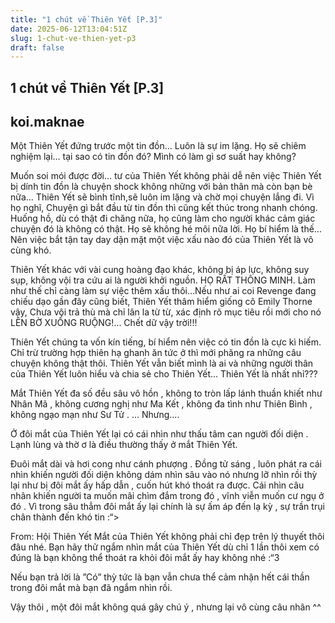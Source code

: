 ```yaml
---
title: "1 chút về Thiên Yết [P.3]"
date: 2025-06-12T13:04:51Z
slug: 1-chut-ve-thien-yet-p3
draft: false
---
```


## 1 chút về Thiên Yết [P.3]

## koi.maknae

Một Thiên Yết đứng trước một tin đồn… Luôn là sự im lặng. Họ sẽ chiêm nghiệm lại… tại sao có tin đồn đó? Mình có làm gì sơ suất hay không? 

 Muốn soi mói được đời... tư của Thiên Yết không phải dễ nên việc Thiên Yết bị dính tin đồn là chuyện shock không những với bản thân mà còn bạn bè nữa… Thiên Yết sẽ bình tĩnh,sẽ luôn im lặng và chờ mọi chuyện lắng đi. Vì họ nghĩ, Chuyện gì bắt đầu từ tin đồn thì cũng kết thúc trong nhanh chóng. Huống hồ, dù có thật đi chăng nữa, họ cũng làm cho người khác cảm giác chuyện đó là không có thật. Họ sẽ không hé môi nữa lời. Họ bí hiểm là thế… Nên việc bắt tận tay day dận mặt một việc xấu nào đó của Thiên Yết là vô cùng khó.  

Thiên Yết khác với vài cung hoàng đạo khác, không bị áp lực, không suy sụp, không vội tra cứu ai là người khởi nguồn. HỌ RẤT THÔNG MINH. Làm như thế chỉ càng làm sự việc thêm xấu thôi…Nếu như ai coi Revenge đang chiếu dạo gần đây cũng biết, Thiên Yết thâm hiểm giống cô Emily Thorne vậy, Chưa vội trả thù mà chỉ lân la từ từ, xác định rõ mục tiêu rồi mới cho nó LÊN BỜ XUỐNG RUỘNG!... Chết dữ vậy trời!!! 

Thiên Yết chúng ta vốn kín tiếng, bí hiểm nên việc có tin đồn là cực kì hiếm. Chỉ trừ trường hợp thiên hạ ghanh ăn tức ở thì mới phăng ra những câu chuyện không thật thôi. Thiên Yết vẫn biết mình là ai và những người thân của Thiên Yết luôn hiểu và chia sẻ cho Thiên Yết… Thiên Yết là nhất nhỉ???
 
 
 
Mắt Thiên Yết đa số đều sâu vô hồn , không to tròn lấp lánh thuần khiết như Nhân Mã , không cương nghị như Ma Kết , không đa tình như Thiên Bình , không ngạo mạn như Sư Tử . 
... 
Nhưng....

Ở đôi mắt của Thiên Yết lại có cái nhìn như thấu tâm can người đối diện . Lạnh lùng và thờ ơ là điều thường thấy ở mắt Thiên Yết.

Đuôi mắt dài và hơi cong như cánh phượng . Đồng tử sáng , luôn phát ra cái nhìn khiến người đối diện không dám nhìn sâu vào nó nhưng lỡ nhìn rồi thỳ lại như bị đôi mắt ấy hấp dẫn , cuốn hút khó thoát ra được. Cái nhìn câu nhân khiến người ta muốn mãi chìm đắm trong đó , vĩnh viễn muốn cư ngụ ở đó . Vì trong sâu thẳm đôi mắt ấy lại chính là sự ấm áp
đến lạ kỳ , sự trần trụi chân thành đến khó tin :“>

From: Hội Thiên Yết
Mắt của Thiên Yết không phải chỉ đẹp trên lý thuyết thôi đâu nhé. Bạn hãy thử ngắm nhìn mắt của Thiên Yết dù chỉ 1 lần thôi xem có đúng là bạn không thể thoát ra khỏi đôi mắt ấy hay không nhé :“3

Nếu bạn trả lời là ”Có” thỳ tức là bạn vẫn chưa thể cảm nhận hết cái thần trong đôi mắt mà bạn đã ngắm nhìn rồi.

Vậy thôi , một đôi mắt không quá gây chú ý , nhưng lại vô cùng câu nhân ^^